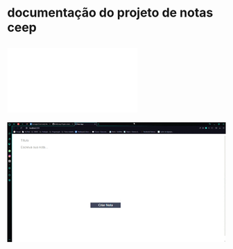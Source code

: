 # documentação do projeto de notas ceep

## ![img do projeto](./img/interface.pdf)

![gif do projeto](./img/React-App.gif)